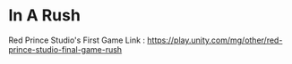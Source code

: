 # In A Rush
Red Prince Studio's First Game 
Link : https://play.unity.com/mg/other/red-prince-studio-final-game-rush
